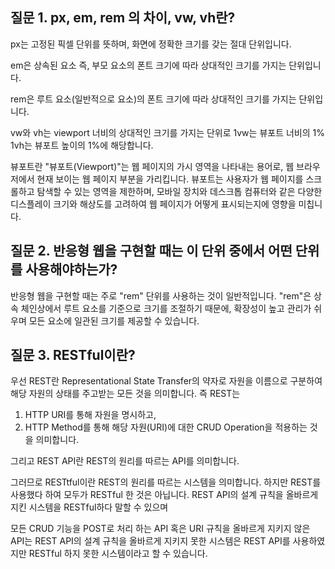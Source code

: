 ## 질문 1. px, em, rem 의 차이, vw, vh란?

px는 고정된 픽셀 단위를 뜻하며, 화면에 정확한 크기를 갖는 절대 단위입니다.

em은 상속된 요소 즉, 부모 요소의 폰트 크기에 따라 상대적인 크기를 가지는 단위입니다.

rem은 루트 요소(일반적으로 <html>요소)의 폰트 크기에 따라 상대적인 크기를 가지는 단위입니다.

vw와 vh는 viewport 너비의 상대적인 크기를 가지는 단위로 1vw는 뷰포트 너비의 1% 1vh는 뷰포트 높이의 1%에 해당합니다.

뷰포트란 "뷰포트(Viewport)"는 웹 페이지의 가시 영역을 나타내는 용어로, 웹 브라우저에서 현재 보이는 웹 페이지 부분을 가리킵니다.
뷰포트는 사용자가 웹 페이지를 스크롤하고 탐색할 수 있는 영역을 제한하며, 모바일 장치와 데스크톱 컴퓨터와 같은 다양한 디스플레이 크기와 해상도를 고려하여 웹 페이지가 어떻게 표시되는지에 영향을 미칩니다.

## 질문 2. 반응형 웹을 구현할 때는 이 단위 중에서 어떤 단위를 사용해야하는가?

반응형 웹을 구현할 때는 주로 "rem" 단위를 사용하는 것이 일반적입니다. "rem"은 상속 체인상에서 루트 요소를 기준으로 크기를 조절하기 때문에, 확장성이 높고 관리가 쉬우며 모든 요소에 일관된 크기를 제공할 수 있습니다.

## 질문 3. RESTful이란?

우선 REST란 Representational State Transfer의 약자로 자원을 이름으로 구분하여 해당 자원의 상태를 주고받는 모든 것을 의미합니다.
즉 REST는

1. HTTP URI를 통해 자원을 명시하고,
2. HTTP Method를 통해 해당 자원(URI)에 대한 CRUD Operation을 적용하는 것을 의미합니다.

그리고 REST API란 REST의 원리를 따르는 API를 의미합니다.

그러므로 RESTtful이란 REST의 원리를 따르는 시스템을 의미합니다. 하지만 REST를 사용했다 하여 모두가 RESTful 한 것은 아닙니다. REST API의 설계 규칙을 올바르게 지킨 시스템을 RESTful하다 말할 수 있으며

모든 CRUD 기능을 POST로 처리 하는 API 혹은 URI 규칙을 올바르게 지키지 않은 API는 REST API의 설계 규칙을 올바르게 지키지 못한 시스템은 REST API를 사용하였지만 RESTful 하지 못한 시스템이라고 할 수 있습니다.

